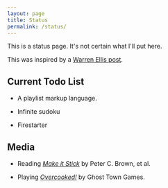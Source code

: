 ```yaml
---
layout: page
title: Status
permalink: /status/
---
```


This is a status page. It's not certain what I'll put here.

This was inspired by a [Warren Ellis
post](http://morning.computer/2018/11/the-status-page/).

## Current Todo List

- A playlist markup language.

- Infinite sudoku

- Firestarter


## Media

- Reading [_Make it Stick_](https://amzn.to/2QjAc43) by Peter C. Brown, et al.

- Playing [_Overcooked!_](http://www.ghosttowngames.com/overcooked/) by Ghost Town Games.
